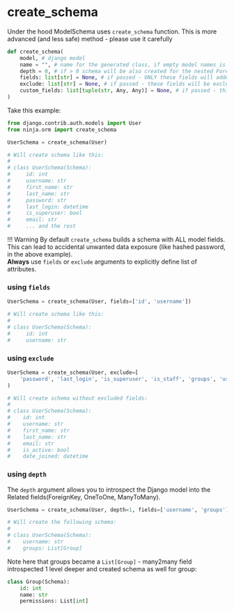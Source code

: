 # create_schema

Under the hood ModelSchema uses `create_schema` function. This is more advanced (and less safe) method - please use it carefully


```Python
def create_schema(
    model, # django model
    name = "", # name for the generated class, if empty model names is used
    depth = 0, # if > 0 schema will be also created for the nested ForeignKeys and Many2Many (with the provided depth of lookup)
    fields: list[str] = None, # if passed - ONLY these fields will added to schema
    exclude: list[str] = None, # if passed - these fields will be excluded from schema
    custom_fields: list[tuple(str, Any, Any)] = None, # if passed - this will override default field types (or add new fields)
)
```


Take this example:

```Python hl_lines="2 4"
from django.contrib.auth.models import User
from ninja.orm import create_schema

UserSchema = create_schema(User)

# Will create schema like this:
# 
# class UserSchema(Schema):
#     id: int
#     username: str
#     first_name: str
#     last_name: str
#     password: str
#     last_login: datetime
#     is_superuser: bool
#     email: str
#     ... and the rest

```

!!! Warning
    By default `create_schema` builds a schema with ALL model fields.
    This can lead to accidental unwanted data exposure (like hashed password, in the above example).
    <br>
    **Always** use `fields` or `exclude` arguments to explicitly define list of attributes.

### using `fields`

```Python hl_lines="1"
UserSchema = create_schema(User, fields=['id', 'username'])

# Will create schema like this:
# 
# class UserSchema(Schema):
#     id: int
#     username: str

```

### using `exclude`

```Python hl_lines="1 2"
UserSchema = create_schema(User, exclude=[
    'password', 'last_login', 'is_superuser', 'is_staff', 'groups', 'user_permissions']
)

# Will create schema without excluded fields:
# 
# class UserSchema(Schema):
#    id: int
#    username: str
#    first_name: str
#    last_name: str
#    email: str
#    is_active: bool
#    date_joined: datetime
```

### using `depth`

The `depth` argument allows you to introspect the Django model into the Related fields(ForeignKey, OneToOne, ManyToMany).

```Python hl_lines="1 7"
UserSchema = create_schema(User, depth=1, fields=['username', 'groups'])

# Will create the following schema:
#
# class UserSchema(Schema):
#    username: str
#    groups: List[Group]
```

Note here that groups became a `List[Group]` - many2many field introspected 1 level deeper and created schema as well for group:

```Python
class Group(Schema):
    id: int
    name: str
    permissions: List[int]
```

